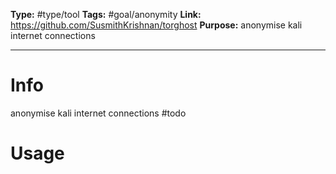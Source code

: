 **Type:** #type/tool
**Tags:**  #goal/anonymity 
**Link:** https://github.com/SusmithKrishnan/torghost
**Purpose:** anonymise kali internet connections

---
# Info
anonymise kali internet connections
#todo

# Usage

